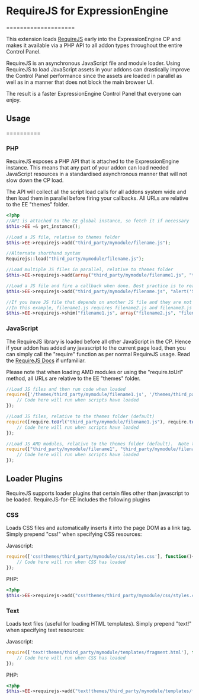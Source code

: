 # RequireJS for ExpressionEngine
====================

This extension loads [RequireJS](http://requirejs.org) early into the ExpressionEngine CP and makes it available via a PHP API to all addon types throughout the entire Control Panel.

RequireJS is an asynchronous JavaScript file and module loader.  Using RequireJS to load JavaScript assets in your addons can drastically improve the Control Panel performance since the assets are loaded in parallel as well as in a manner that does not block the main browser UI.  

The result is a faster ExpressionEngine Control Panel that everyone can enjoy.


## Usage
==========

### PHP

RequireJS exposes a PHP API that is attached to the ExpressionEngine instance.  This means that any part of your addon can load needed JavaScript resources in a standardised asynchronous manner that will not slow down the CP load.  

The API will collect all the script load calls for all addons system wide and then load them in parallel before firing your callbacks.  All URLs are relative to the EE "themes" folder.

```php
<?php
//API is attached to the EE global instance, so fetch it if necessary
$this->EE =& get_instance();

//Load a JS file, relative to themes folder
$this->EE->requirejs->add("third_party/mymodule/filename.js");

//Alternate shorthand syntax
Requirejs::load("third_party/mymodule/filename.js");

//Load multiple JS files in parallel, relative to themes folder
$this->EE->requirejs->add(array("third_party/mymodule/filename1.js", "third_party/mymodule/filename2.js"));

//Load a JS file and fire a callback when done. Best practice is to read a separate JS file and pass in as an argument
$this->EE->requirejs->add("third_party/mymodule/filename.js", "alert('Script Loaded')");

//If you have JS file that depends on another JS file and they are not AMD modules then use the shim feature
//In this example, filename1.js requires filename2.js and filename3.js to be loaded before being evaluated
$this->EE->requirejs->shim("filename1.js", array("filename2.js", "filename3.js"));
```

### JavaScript

The RequireJS library is loaded before all other JavaScript in the CP.  Hence if your addon has added any javascript to the current page load, then you can simply call the "require" function as per normal RequireJS usage. Read the [RequireJS Docs](http://requirejs.org/docs/api.html#jsfiles) if unfamiliar.

Please note that when loading AMD modules or using the "require.toUrl" method, all URLs are relative to the EE "themes" folder.

```javascript
//Load JS files and then run code when loaded
require(['/themes/third_party/mymodule/filename1.js', '/themes/third_party/mymodule/filename2.js'], function(){
	// Code here will run when scripts have loaded
});

//Load JS files, relative to the themes folder (default)
require([require.toUrl("third_party/mymodule/filename1.js"), require.toUrl("third_party/mymodule/filename2.js")], function(){
	// Code here will run when scripts have loaded
});

//Load JS AMD modules, relative to the themes folder (default).  Note the '.js' extension is not included
require(["third_party/mymodule/filename1", "third_party/mymodule/filename2"], function(filename1, filename2){
	// Code here will run when scripts have loaded
});
```

## Loader Plugins

RequireJS supports loader plugins that certain files other than javascript to be loaded.  RequireJS-for-EE includes the following plugins

### CSS 

Loads CSS files and automatically inserts it into the page DOM as a link tag.  Simply prepend "css!" when specifying CSS resources:

Javascript:
```javascript
require(['css!themes/third_party/mymodule/css/styles.css'], function(){
	// Code here will run when CSS has loaded
});
```

PHP:
```php
<?php
$this->EE->requirejs->add("css!themes/third_party/mymodule/css/styles.css");
```

### Text

Loads text files (useful for loading HTML templates).  Simply prepend "text!" when specifying text resources:

Javascript:
```javascript
require(['text!themes/third_party/mymodule/templates/fragment.html'], function(){
	// Code here will run when CSS has loaded
});
```

PHP:
```php
<?php
$this->EE->requirejs->add("text!themes/third_party/mymodule/templates/fragment.html");
```
